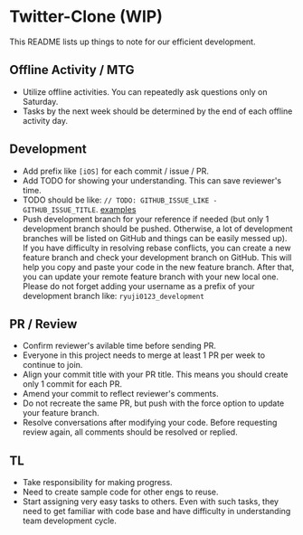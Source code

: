# Twitter-Clone (WIP)
This README lists up things to note for our efficient development.

## Offline Activity / MTG
- Utilize offline activities. You can repeatedly ask questions only on Saturday.
- Tasks by the next week should be determined by the end of each offline activity day.

## Development
- Add prefix like `[iOS]` for each commit / issue / PR.
- Add TODO for showing your understanding. This can save reviewer's time.
- TODO should be like: `// TODO: GITHUB_ISSUE_LIKE - GITHUB_ISSUE_TITLE`. [examples](https://github.com/search?q=repo%3Aokuda-seminar%2FTwitter-Clone%20TODO&type=code)
- Push development branch for your reference if needed (but only 1 development branch should be pushed. Otherwise, a lot of development branches will be listed on GitHub and things can be easily messed up). If you have difficulty in resolving rebase conflicts, you can create a new feature branch and check your development branch on GitHub. This will help you copy and paste your code in the new feature branch. After that, you can update your remote feature branch with your new local one. Please do not forget adding your username as a prefix of your development branch like: `ryuji0123_development`

## PR / Review
- Confirm reviewer's avilable time before sending PR.
- Everyone in this project needs to merge at least 1 PR per week to continue to join.
- Align your commit title with your PR title. This means you should create only 1 commit for each PR.
- Amend your commit to reflect reviewer's comments.
- Do not recreate the same PR, but push with the force option to update your feature branch.
- Resolve conversations after modifying your code. Before requesting review again, all comments should be resolved or replied.

## TL
- Take responsibility for making progress.
- Need to create sample code for other engs to reuse.
- Start assigning very easy tasks to others. Even with such tasks, they need to get familiar with code base and have difficulty in understanding team development cycle.
